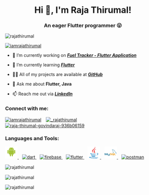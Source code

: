 <h1 align="center"> Hi 👋, I'm Raja Thirumal!</h1>
<h3 align="center">An eager Flutter programmer 😜</h3>


<p align="left"> <img src="https://komarev.com/ghpvc/?username=rajathirumal&label=GitHub%20Profile%20views&color=0e75b6&style=flat" alt="rajathirumal" /> </p>




<!-- <p align="center"> <a href="https://github.com/ryo-ma/github-profile-trophy"><img src="https://github-profile-trophy.vercel.app/?username=rajathirumal" alt="rajathirumal" /></a> </p> -->

<p align="left"> <a href="https://twitter.com/iamrajathirumal" target="blank"><img src="https://img.shields.io/twitter/follow/iamrajathirumal?logo=twitter&style=for-the-badge" alt="iamrajathirumal" /></a> </p>


- 🔭 I’m currently working on [***Fuel Tracker - Flutter Application***](https://github.com/rajathirumal/FuelTracker)

- 🌱 I’m currently learning [***Flutter***](https://flutter.dev/)

- 👨‍💻 All of my projects are available at [***GitHub***](https://github.com/rajathirumal)

- 💬 Ask me about **Flutter, Java**

- 📫 Reach me out via [***LinkedIn***](https://www.linkedin.com/in/raja-thirumal-govindaraj-936b06159/)

<h3 align="left">Connect with me:</h3>
<p align="left">
<a href="https://twitter.com/iamrajathirumal" target="blank"><img align="center" src="https://raw.githubusercontent.com/rahuldkjain/github-profile-readme-generator/master/src/images/icons/Social/twitter.svg" alt="iamrajathirumal" height="30" width="40" /></a>
  &ensp;
<a href="https://instagram.com/_rajathirumal" target="blank"><img align="center" src="https://raw.githubusercontent.com/rahuldkjain/github-profile-readme-generator/master/src/images/icons/Social/instagram.svg" alt="_rajathirumal" height="30" width="40" /></a>
   &ensp;
<a href="https://linkedin.com/in/raja-thirumal-govindaraj-936b06159" target="blank"><img align="center" src="https://raw.githubusercontent.com/rahuldkjain/github-profile-readme-generator/master/src/images/icons/Social/linked-in-alt.svg" alt="raja-thirumal-govindaraj-936b06159" height="30" width="40" /></a>
</p>
<h3 align="left">Languages and Tools:</h3>
<p align="left"> <a href="https://developer.android.com" target="_blank" rel="noreferrer"> <img src="https://raw.githubusercontent.com/devicons/devicon/master/icons/android/android-original-wordmark.svg" alt="android" width="40" height="40"/> </a> 
  &ensp;
  <a href="https://dart.dev" target="_blank" rel="noreferrer"> <img src="https://www.vectorlogo.zone/logos/dartlang/dartlang-icon.svg" alt="dart" width="40" height="40"/> </a> 
  &ensp;
  <a href="https://firebase.google.com/" target="_blank" rel="noreferrer"> <img src="https://www.vectorlogo.zone/logos/firebase/firebase-icon.svg" alt="firebase" width="40" height="40"/> </a> 
  &ensp;
  <a href="https://flutter.dev" target="_blank" rel="noreferrer"> <img src="https://www.vectorlogo.zone/logos/flutterio/flutterio-icon.svg" alt="flutter" width="40" height="40"/> </a> 
  &ensp;
  <a href="https://www.java.com" target="_blank" rel="noreferrer"> <img src="https://raw.githubusercontent.com/devicons/devicon/master/icons/java/java-original.svg" alt="java" width="40" height="40"/> </a> 
  &ensp;
  <a href="https://www.mysql.com/" target="_blank" rel="noreferrer"> <img src="https://raw.githubusercontent.com/devicons/devicon/master/icons/mysql/mysql-original-wordmark.svg" alt="mysql" width="40" height="40"/> </a> &ensp;
  <a href="https://postman.com" target="_blank" rel="noreferrer"> <img src="https://www.vectorlogo.zone/logos/getpostman/getpostman-icon.svg" alt="postman" width="40" height="40"/> </a> </p>



<p><img align="center" src="https://github-readme-stats.vercel.app/api?username=rajathirumal&hide=contribs&theme=dark&show_icons=true&locale=en" alt="rajathirumal" /></p>

<p><img align="center" src="https://github-readme-streak-stats.herokuapp.com/?user=rajathirumal&hide=contribs&theme=dark" alt="rajathirumal" /></p>

<p><img align="center" src="https://github-readme-stats.vercel.app/api/top-langs?username=rajathirumal&theme=dark&show_icons=true&locale=en&layout=compact" alt="rajathirumal" /></p>
